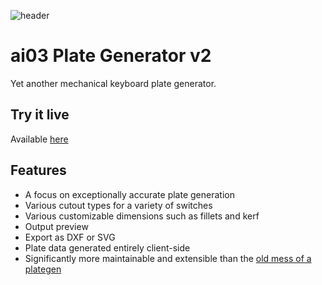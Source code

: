 ![header](https://github.com/ai03-2725/yet-another-keyboard-builder/blob/main/public/opengraph.jpg)

# ai03 Plate Generator v2
Yet another mechanical keyboard plate generator.
  
  
## Try it live
Available [here](https://kbplate.ai03.me/)
  
  
## Features
- A focus on exceptionally accurate plate generation
- Various cutout types for a variety of switches
- Various customizable dimensions such as fillets and kerf
- Output preview
- Export as DXF or SVG
- Plate data generated entirely client-side
- Significantly more maintainable and extensible than the [old mess of a plategen](https://github.com/ai03-2725/another-keyboard-builder/)


